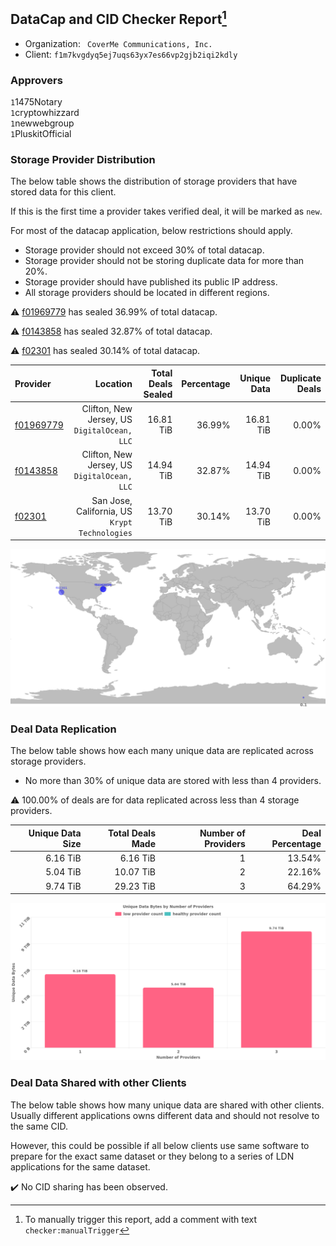 ## DataCap and CID Checker Report[^1]
 - Organization: ` CoverMe Communications, Inc.`
 - Client: `f1m7kvgdyq5ej7uqs63yx7es66vp2gjb2iqi2kdly`
### Approvers
`1`1475Notary<br/>`1`cryptowhizzard<br/>`1`newwebgroup<br/>`1`PluskitOfficial

### Storage Provider Distribution
The below table shows the distribution of storage providers that have stored data for this client.

If this is the first time a provider takes verified deal, it will be marked as `new`.

For most of the datacap application, below restrictions should apply.
 - Storage provider should not exceed 30% of total datacap.
 - Storage provider should not be storing duplicate data for more than 20%.
 - Storage provider should have published its public IP address.
 - All storage providers should be located in different regions.

⚠️ [f01969779](https://filfox.info/en/address/f01969779) has sealed 36.99% of total datacap.

⚠️ [f0143858](https://filfox.info/en/address/f0143858) has sealed 32.87% of total datacap.

⚠️ [f02301](https://filfox.info/en/address/f02301) has sealed 30.14% of total datacap.

| Provider                                              |                                          Location | Total Deals Sealed | Percentage | Unique Data | Duplicate Deals |
| :---------------------------------------------------- | ------------------------------------------------: | -----------------: | ---------: | ----------: | --------------: |
| [f01969779](https://filfox.info/en/address/f01969779) |   Clifton, New Jersey, US<br/>`DigitalOcean, LLC` |          16.81 TiB |     36.99% |   16.81 TiB |           0.00% |
| [f0143858](https://filfox.info/en/address/f0143858)   |   Clifton, New Jersey, US<br/>`DigitalOcean, LLC` |          14.94 TiB |     32.87% |   14.94 TiB |           0.00% |
| [f02301](https://filfox.info/en/address/f02301)       | San Jose, California, US<br/>`Krypt Technologies` |          13.70 TiB |     30.14% |   13.70 TiB |           0.00% |

![Provider Distribution](https://raw.githubusercontent.com/data-preservation-programs/filplus-checker-assets/main/filecoin-project/filecoin-plus-large-datasets/issues/1248/1676034306939.png)
### Deal Data Replication
The below table shows how each many unique data are replicated across storage providers.
- No more than 30% of unique data are stored with less than 4 providers.

⚠️ 100.00% of deals are for data replicated across less than 4 storage providers.

| Unique Data Size | Total Deals Made | Number of Providers | Deal Percentage |
| ---------------: | ---------------: | ------------------: | --------------: |
|         6.16 TiB |         6.16 TiB |                   1 |          13.54% |
|         5.04 TiB |        10.07 TiB |                   2 |          22.16% |
|         9.74 TiB |        29.23 TiB |                   3 |          64.29% |

![Replication Distribution](https://raw.githubusercontent.com/data-preservation-programs/filplus-checker-assets/main/filecoin-project/filecoin-plus-large-datasets/issues/1248/1676034307861.png)
### Deal Data Shared with other Clients
The below table shows how many unique data are shared with other clients.
Usually different applications owns different data and should not resolve to the same CID.

However, this could be possible if all below clients use same software to prepare for the exact same dataset or they belong to a series of LDN applications for the same dataset.

✔️ No CID sharing has been observed.

[^1]: To manually trigger this report, add a comment with text `checker:manualTrigger`
